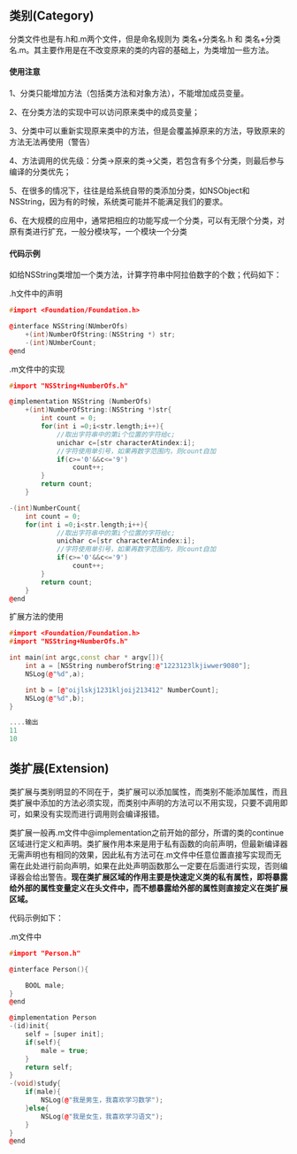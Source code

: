## 类别\(Category\)

分类文件也是有.h和.m两个文件，但是命名规则为  类名+分类名.h  和 类名+分类名.m。其主要作用是在不改变原来的类的内容的基础上，为类增加一些方法。

#### 使用注意

1、分类只能增加方法（包括类方法和对象方法），不能增加成员变量。

2、在分类方法的实现中可以访问原来类中的成员变量；

3、分类中可以重新实现原来类中的方法，但是会覆盖掉原来的方法，导致原来的方法无法再使用（警告）

4、方法调用的优先级：分类-&gt;原来的类-&gt;父类，若包含有多个分类，则最后参与编译的分类优先；

5、在很多的情况下，往往是给系统自带的类添加分类，如NSObject和NSString，因为有的时候，系统类可能并不能满足我们的要求。

6、在大规模的应用中，通常把相应的功能写成一个分类，可以有无限个分类，对原有类进行扩充，一般分模块写，一个模块一个分类

#### 代码示例

如给NSString类增加一个类方法，计算字符串中阿拉伯数字的个数；代码如下：

.h文件中的声明

```cpp
#import <Foundation/Foundation.h>

@interface NSString(NUmberOfs)
    +(int)NumberOfString:(NSString *) str;
    -(int)NUmberCount;
@end
```

.m文件中的实现

```cpp
#import "NSString+NumberOfs.h"

@implementation NSString (NumberOfs)
    +(int)NumberOfString:(NSString *)str{
        int count = 0;
        for(int i =0;i<str.length;i++){
            //取出字符串中的第i个位置的字符给c;
            unichar c=[str characterAtindex:i];
            //字符使用单引号，如果再数字范围内，则count自加
            if(c>='0'&&c<='9')
                count++;
        }
        return count;
    }

-(int)NumberCount{
    int count = 0;
    for(int i =0;i<str.length;i++){
            //取出字符串中的第i个位置的字符给c;
            unichar c=[str characterAtindex:i];
            //字符使用单引号，如果再数字范围内，则count自加
            if(c>='0'&&c<='9')
                count++;
        }
        return count;
    }
@end
```

扩展方法的使用

```cpp
#import <Foundation/Foundation.h>
#import "NSString+NumberOfs.h"

int main(int argc,const char * argv[]){
    int a = [NSString numberofString:@"1223123lkjiwwer9080"];
    NSLog(@"%d",a);

    int b = [@"oijlskj1231kljoij213412" NumberCount];
    NSLog(@"%d",b);
}

....输出
11
10
```

## 类扩展\(Extension\)

类扩展与类别明显的不同在于，类扩展可以添加属性，而类别不能添加属性，而且类扩展中添加的方法必须实现，而类别中声明的方法可以不用实现，只要不调用即可，如果没有实现而进行调用则会编译报错。

类扩展一般再.m文件中@implementation之前开始的部分，所谓的类的continue区域进行定义和声明。类扩展作用本来是用于私有函数的向前声明，但最新编译器无需声明也有相同的效果，因此私有方法可在.m文件中任意位置直接写实现而无需在此处进行前向声明，如果在此处声明函数那么一定要在后面进行实现，否则编译器会给出警告。**现在类扩展区域的作用主要是快速定义类的私有属性，即将暴露给外部的属性变量定义在头文件中，而不想暴露给外部的属性则直接定义在类扩展区域。**

代码示例如下：

.m文件中

```cpp
#import "Person.h"

@interface Person(){

    BOOL male;
}
@end

@implementation Person
-(id)init{
    self = [super init];
    if(self){
        male = true;
    }
    return self;
}
-(void)study{
    if(male){
        NSLog(@"我是男生，我喜欢学习数学");
    }else{
        NSLog(@"我是女生，我喜欢学习语文");
    }
}
@end
```





